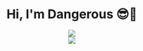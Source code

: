 <div align="center">
    <h1>Hi, I'm Dangerous 😎🤝</h1>
    <img src="https://github-readme-stats.vercel.app/api?username=maazinalthaf&show_icons=true&hide_border=true&theme=dark&count_private=true">
    <br>
    <img src="https://github-readme-stats.vercel.app/api/top-langs/?username=maazinalthaf&layout=compact&langs_count=8&theme=dark">
</div>

